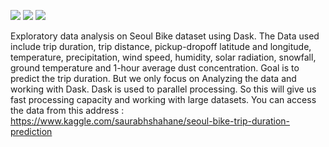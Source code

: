 <img src="https://img.shields.io/badge/-Python-blue">  <img src="https://img.shields.io/badge/-Dask-grey">  <img src="https://img.shields.io/badge/-EDA-red">

Exploratory data analysis on Seoul Bike dataset using Dask. The Data used include trip duration, trip distance, pickup-dropoff latitude and longitude, temperature, precipitation, wind speed, humidity, solar radiation, snowfall, ground temperature and 1-hour average dust concentration.
Goal is to predict the trip duration. But we only focus on Analyzing the data and working with Dask.
Dask is used to parallel processing. So this will give us fast processing capacity and working with large datasets. 
You can access the data from this address : https://www.kaggle.com/saurabhshahane/seoul-bike-trip-duration-prediction

